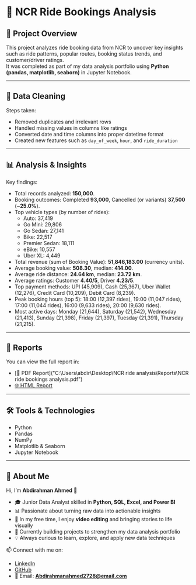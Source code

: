 # 🚖 NCR Ride Bookings Analysis

## 📌 Project Overview
This project analyzes ride booking data from NCR to uncover key insights such as ride patterns, popular routes, booking status trends, and customer/driver ratings.  
It was completed as part of my data analysis portfolio using **Python (pandas, matplotlib, seaborn)** in Jupyter Notebook.  

---

## 🧹 Data Cleaning
Steps taken:
- Removed duplicates and irrelevant rows  
- Handled missing values in columns like ratings  
- Converted date and time columns into proper datetime format  
- Created new features such as `day_of_week`, `hour`, and `ride_duration`  

---

## 📊 Analysis & Insights
Key findings:
- Total records analyzed: **150,000**.
- Booking outcomes: Completed **93,000**, Cancelled (or variants) **37,500** (~**25.0%**).
- Top vehicle types (by number of rides):
  - Auto: 37,419
  - Go Mini: 29,806
  - Go Sedan: 27,141
  - Bike: 22,517
  - Premier Sedan: 18,111
  - eBike: 10,557
  - Uber XL: 4,449
- Total revenue (sum of Booking Value): **51,846,183.00** (currency units).  
- Average booking value: **508.30**, median: **414.00**.  
- Average ride distance: **24.64 km**, median: **23.72 km**.  
- Average ratings: Customer **4.40/5**, Driver **4.23/5**.
- Top payment methods: UPI (45,909), Cash (25,367), Uber Wallet (12,276), Credit Card (10,209), Debit Card (8,239).
- Peak booking hours (top 5): 18:00 (12,397 rides), 19:00 (11,047 rides), 17:00 (11,044 rides), 16:00 (9,633 rides), 20:00 (9,630 rides).
- Most active days: Monday (21,644), Saturday (21,542), Wednesday (21,413), Sunday (21,398), Friday (21,397), Tuesday (21,391), Thursday (21,215).

---

## 📑 Reports
You can view the full report in:  
- [📄 PDF Report]("C:\Users\abdir\Desktop\NCR ride analysis\Reports\NCR ride bookings analysis.pdf")  
- [🌐 HTML Report](reports/NCR_Ride_Bookings_Analysis.html)  

---

## 🛠️ Tools & Technologies
- Python  
- Pandas  
- NumPy  
- Matplotlib & Seaborn  
- Jupyter Notebook  

---

## 🙋 About Me
Hi, I’m **Abdirahman Ahmed** 👋  

- 🎓 Junior Data Analyst skilled in **Python, SQL, Excel, and Power BI**  
- 📊 Passionate about turning raw data into actionable insights  
- 🎥 In my free time, I enjoy **video editing** and bringing stories to life visually  
- 🌱 Currently building projects to strengthen my data analysis portfolio  
- 💡 Always curious to learn, explore, and apply new data techniques  

📫 Connect with me on:  
- [LinkedIn](https://www.linkedin.com/in/abdirahman-ahmed-b7841a343)  
- [GitHub](https://github.com/Abdirahman312)  
- 📧 Email: **Abdirahmanahmed2728@email.com**
